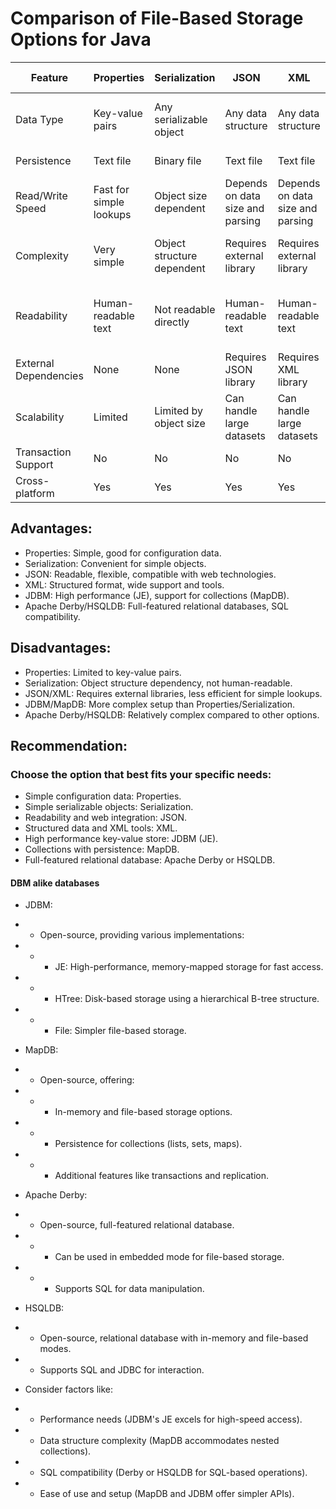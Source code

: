 # Comparison of File-Based Storage Options for Java

| Feature                | Properties | Serialization | JSON | XML | JDBM | MapDB | Apache Derby | HSQLDB |
|------------------------|---|---|---|---|---|---|---|---|
| Data Type              | Key-value pairs | Any serializable object | Any data structure | Any data structure | Key-value pairs | Collection-based (map, list, set) | Relational database | Relational database |
| Persistence            | Text file | Binary file | Text file | Text file | File-based DB | File-based DB | Embedded DB | Embedded DB |
| Read/Write Speed       | Fast for simple lookups | Object size dependent | Depends on data size and parsing | Depends on data size and parsing | High for JE, good for HTree | Moderate | Moderate | Moderate |
| Complexity             | Very simple | Object structure dependent | Requires external library | Requires external library | More complex than Properties | More complex than Properties | Relatively complex | Relatively complex |
| Readability            | Human-readable text | Not readable directly | Human-readable text | Human-readable text | Not directly readable | Keys/values readable, data within depends on structure | Structured SQL queries | Structured SQL queries |
| External Dependencies | None | None | Requires JSON library | Requires XML library | JDBM library | MapDB library | Derby library | HSQLDB library |
| Scalability            | Limited | Limited by object size | Can handle large datasets | Can handle large datasets | Highly scalable | Highly scalable | Highly scalable | Highly scalable |
| Transaction Support    | No | No | No | No | Yes (JE) | Yes | Yes | Yes |
| Cross-platform         | Yes | Yes | Yes | Yes | Yes | Yes | Yes | Yes |


## Advantages:

* Properties: Simple, good for configuration data.
* Serialization: Convenient for simple objects.
* JSON: Readable, flexible, compatible with web technologies.
* XML: Structured format, wide support and tools.
* JDBM: High performance (JE), support for collections (MapDB).
* Apache Derby/HSQLDB: Full-featured relational databases, SQL compatibility.

## Disadvantages:

* Properties: Limited to key-value pairs.
* Serialization: Object structure dependency, not human-readable.
* JSON/XML: Requires external libraries, less efficient for simple lookups.
* JDBM/MapDB: More complex setup than Properties/Serialization.
* Apache Derby/HSQLDB: Relatively complex compared to other options.

## Recommendation:

### Choose the option that best fits your specific needs:

* Simple configuration data: Properties.
* Simple serializable objects: Serialization.
* Readability and web integration: JSON.
* Structured data and XML tools: XML.
* High performance key-value store: JDBM (JE).
* Collections with persistence: MapDB.
* Full-featured relational database: Apache Derby or HSQLDB.

#### DBM alike databases

+ JDBM:
+ + Open-source, providing various implementations:
+ + + JE: High-performance, memory-mapped storage for fast access.
+ + + HTree: Disk-based storage using a hierarchical B-tree structure.
+ + + File: Simpler file-based storage.
+ MapDB:
+ + Open-source, offering:
+ + + In-memory and file-based storage options.
+ + + Persistence for collections (lists, sets, maps).
+ + + Additional features like transactions and replication.
+ Apache Derby:
+ + Open-source, full-featured relational database.
+ + + Can be used in embedded mode for file-based storage.
+ + + Supports SQL for data manipulation.
+ HSQLDB:
+ + Open-source, relational database with in-memory and file-based modes.
+ + Supports SQL and JDBC for interaction.


+ Consider factors like:
+ + Performance needs (JDBM's JE excels for high-speed access).
+ + Data structure complexity (MapDB accommodates nested collections).
+ + SQL compatibility (Derby or HSQLDB for SQL-based operations).
+ + Ease of use and setup (MapDB and JDBM offer simpler APIs).
